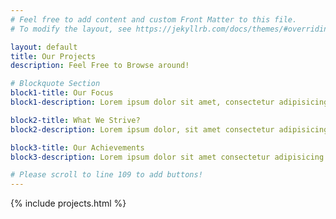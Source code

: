 ```yaml
---
# Feel free to add content and custom Front Matter to this file.
# To modify the layout, see https://jekyllrb.com/docs/themes/#overriding-theme-defaults

layout: default
title: Our Projects
description: Feel Free to Browse around!

# Blockquote Section
block1-title: Our Focus
block1-description: Lorem ipsum dolor sit amet, consectetur adipisicing elit. Sint totam quisquam rem impedit temporibus quam voluptate excepturi commodi dolorum, autem nihil odio? Cum numquam similique illo, labore cupiditate cumque nemo!

block2-title: What We Strive?
block2-description: Lorem ipsum dolor, sit amet consectetur adipisicing elit. Iure, voluptatem animi nesciunt repudiandae error a magnam quo excepturi facilis dolores voluptates natus, illo vel provident minus libero sit accusantium modi.

block3-title: Our Achievements
block3-description: Lorem ipsum dolor sit amet consectetur adipisicing elit. Asperiores in harum porro explicabo doloribus dolore placeat, id commodi accusantium quaerat corrupti itaque dolorum qui dolor cumque quod. Minus, nemo inventore. quaerat corrupti itaque dolorum qui dolor cumque quod. Minus, nemo inventore.

# Please scroll to line 109 to add buttons!
---
```


{% include projects.html %}

<script>
$(document).ready(function(){

    var totalButtonAmount = 0;
    var projectDropdownState = 0;
    var projectArrow = $('section.project-section .sub-menu i');

    var width = $(window).width();
    $(window).on('resize', function() {
        if ($(this).width() !== width) {
            width = $(this).width();
            console.log('$(this).width() = ' + width);
        }

        if (width > 1050) {
            $('section.project-section .buttons').fadeIn('slow');
        } else {
            $('section.project-section .buttons').fadeOut('slow');
            projectArrow.addClass('fa-chevron-down').removeClass('fa-chevron-up');
            projectDropdownState = 0;
        }
    });

    function createProjectButtonDivP(buttonName) {

        const p = $('<p>', {
            html: buttonName
        });

        return p;
    }

    function createProjectButtonDivImg() {

        const img = $('<img>', {
            src: '/assets/img/project-icon.png'
        });

        return img;
    }

    function createProjectButtonDiv(buttonName) {

        const buttonInnerDiv = $('<div>');
        
        buttonInnerDiv.append(createProjectButtonDivImg());
        buttonInnerDiv.append(createProjectButtonDivP(buttonName));
    
        return buttonInnerDiv;
    }

    function createProjectButton(buttonNumber, buttonName) {
        
        const button = $('<button>', {
            id: 'project' + buttonNumber,
            class: 'each-project-btn'
            // html: buttonName
        });

        button.append(createProjectButtonDiv(buttonName));
    
        return button;
    }
    
    function prepareProjectButton(object) {
        
        const buttonsDiv = $('<div>', {
            class: 'buttons'
        });
    
        for (var i = 0; i < arguments.length; i++) {
            object = arguments[i];
            buttonsDiv.append(createProjectButton(object.buttonNo, object.buttonDes));
        }

        totalButtonAmount = i;
        console.log('totalButtonAmount = ' + totalButtonAmount);

        return buttonsDiv;
    }
    
    var projectBtnSection = $('section.project-section .catalog');
    projectBtnSection.append(prepareProjectButton(


        //This section is all you need to edit!
        {buttonNo: '1', buttonDes: 'Employee Exit Survey Analysis'},
        {buttonNo: '2', buttonDes: 'Staff Retention Analysis'},
        {buttonNo: '3', buttonDes: 'COVID-19 Return to the Office Analysis'},
    ));

    $('section.project-section .sub-menu div').click(function(){
        if (projectDropdownState == 0) {
            $('section.project-section .buttons').fadeIn('slow').css('display', 'flex');
            projectArrow.addClass('fa-chevron-up').removeClass('fa-chevron-down');
            projectDropdownState = 1;
        } else {
            $('section.project-section .buttons').fadeOut('slow');
            projectArrow.addClass('fa-chevron-down').removeClass('fa-chevron-up');
            projectDropdownState = 0;
        }
    });

    function projectButtonClick(number) {

        var buttonID = 'project' + number;
        var getButtonID = 'button#' + buttonID;
        var loadURL = '/projects/' + buttonID;

        $(getButtonID).click(function(){
            $('.individual-project').empty();
            $('.individual-project').load(loadURL);

            $([document.documentElement, document.body]).animate({  
                scrollTop: $('#project-section').offset().top
            }, 1000);

            if (width < 1050) {
                $('section.project-section .buttons').fadeOut('slow');
                projectArrow.addClass('fa-chevron-down').removeClass('fa-chevron-up');
                projectDropdownState = 0;
            }
        });
        // console.log(buttonID);
        // console.log(getButtonID);
        // console.log(loadURL);
    }

    for (var p = 1; p <= totalButtonAmount; p++) {
        projectButtonClick(p);
    }
    
});
</script>


